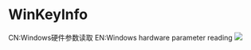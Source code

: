 # WinKeyInfo
CN:Windows硬件参数读取   EN:Windows hardware parameter reading
[![](https://img.shields.io/badge/MIT-license-brightgreen.svg)]({linkUrl})
